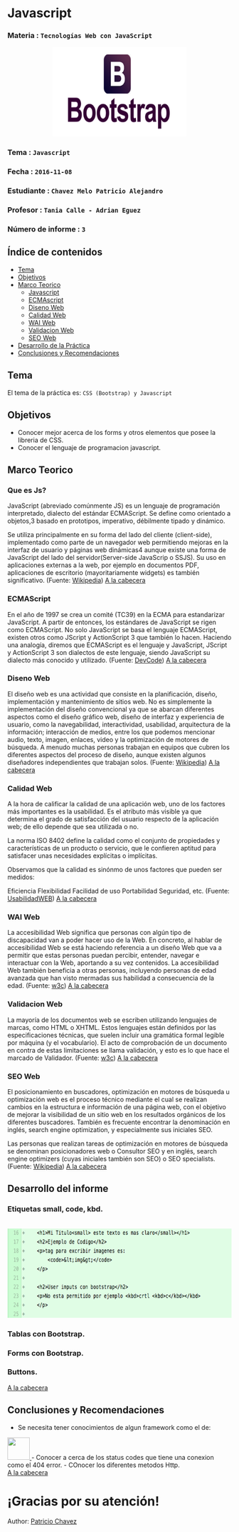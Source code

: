 # Javascript

### Materia : `Tecnologías Web con JavaScript`

<p align="center">
<img src="https://github.com/PatricioAlejandro/Tec_Web_Js/blob/bootstrap/informe/img/bootstrap.png" width="300" height="200">
</p>

### Tema : `Javascript` 
### Fecha : `2016-11-08`
### Estudiante : `Chavez Melo Patricio Alejandro`
### Profesor : `Tania Calle - Adrian Eguez`
### Número de informe : `3`

<a name="cabecera"></a>
## Índice de contenidos


- <a href="#tema">Tema</a>
- <a href="#objetivos">Objetivos</a>
- <a href="#marco-teorico">Marco Teorico</a>
  - <a href="#Js">Javascript</a>
  - <a href="#ECMA">ECMAscript</a>
  - <a href="#Diseno">Diseno Web</a>
  - <a href="#Calidad">Calidad Web</a>
  - <a href="#WAI">WAI Web</a>
  - <a href="#Validacion">Validacion Web</a>
  - <a href="#SEO">SEO Web</a>
- <a href="#desarrollo">Desarrollo de la Práctica</a>
- <a href="#conrec">Conclusiones y Recomendaciones</a> 

<a name="tema"></a>
## Tema
El tema de la práctica es:   `CSS (Bootstrap) y Javascript`

<a name="objetivos"></a>
## Objetivos

- Conocer mejor acerca de los forms y otros elementos que posee la libreria de CSS.
- Conocer el lenguaje de programacion javascript.

<a name="marco-teorico"></a>
## Marco Teorico

<a name="Js"></a>
### Que es Js?

JavaScript (abreviado comúnmente JS) es un lenguaje de programación interpretado, dialecto del estándar ECMAScript. Se define como orientado a objetos,3 basado en prototipos, imperativo, débilmente tipado y dinámico.

Se utiliza principalmente en su forma del lado del cliente (client-side), implementado como parte de un navegador web permitiendo mejoras en la interfaz de usuario y páginas web dinámicas4 aunque existe una forma de JavaScript del lado del servidor(Server-side JavaScrip o SSJS). Su uso en aplicaciones externas a la web, por ejemplo en documentos PDF, aplicaciones de escritorio (mayoritariamente widgets) es también significativo.
(Fuente: <a href="https://es.wikipedia.org/wiki/JavaScript">Wikipedia</a>)
<a href="#cabecera">A la cabecera</a>

<a name="ECMA"></a>
### ECMAScript

En el año de 1997 se crea un comité (TC39) en la ECMA para estandarizar JavaScript. A partir de entonces, los estándares de JavaScript se rigen como ECMAScript. No solo JavaScript se basa el lenguaje ECMAScript, existen otros como JScript y ActionScript 3 que también lo hacen. Haciendo una analogía, diremos que ECMAScript es el lenguaje y JavaScript, JScript y ActionScript 3 son dialectos de este lenguaje, siendo JavaScript su dialecto más conocido y utilizado.
(Fuente: <a href="https://devcode.la/blog/que-es-y-por-que-aprender-ecmascript/">DevCode</a>)
<a href="#cabecera">A la cabecera</a>


<a name="Diseno"></a>
### Diseno Web

El diseño web es una actividad que consiste en la planificación, diseño, implementación y mantenimiento de sitios web. No es simplemente la implementación del diseño convencional ya que se abarcan diferentes aspectos como el diseño gráfico web, diseño de interfaz y experiencia de usuario, como la navegabilidad, interactividad, usabilidad, arquitectura de la información; interacción de medios, entre los que podemos mencionar audio, texto, imagen, enlaces, video y la optimización de motores de búsqueda. A menudo muchas personas trabajan en equipos que cubren los diferentes aspectos del proceso de diseño, aunque existen algunos diseñadores independientes que trabajan solos.
(Fuente: <a href="https://es.wikipedia.org/wiki/Diseño_web#cite_note-diferentes_trabajos-1">Wikipedia</a>)
<a href="#cabecera">A la cabecera</a>


<a name="Calidad"></a>
### Calidad Web

A la hora de calificar la calidad de una aplicación web, uno de los factores más importantes es la usabilidad. Es el atributo más visible ya que determina el grado de satisfacción del usuario respecto de la aplicación web; de ello depende que sea utilizada o no.

La norma ISO 8402 define la calidad como el conjunto de propiedades y características de un producto o servicio, que le confieren aptitud para satisfacer unas necesidades explícitas o implícitas.

Observamos que la calidad es sinónmo de unos factores que pueden ser medidos:

Eficiencia
Flexibilidad
Facilidad de uso
Portabilidad
Seguridad, etc.
(Fuente: <a href="http://www.usabilidadweb.com.ar/metodos_eval_calidad_web.php">UsabilidadWEB</a>)
<a href="#cabecera">A la cabecera</a>


<a name="WAI"></a>
### WAI Web

La accesibilidad Web significa que personas con algún tipo de discapacidad van a poder hacer uso de la Web. En concreto, al hablar de accesibilidad Web se está haciendo referencia a un diseño Web que va a permitir que estas personas puedan percibir, entender, navegar e interactuar con la Web, aportando a su vez contenidos. La accesibilidad Web también beneficia a otras personas, incluyendo personas de edad avanzada que han visto mermadas sus habilidad a consecuencia de la edad.
(Fuente: <a href="http://www.w3c.es/Traducciones/es/WAI/intro/accessibility">w3c</a>)
<a href="#cabecera">A la cabecera</a>

<a name="Validacion"></a>
### Validacion Web

La mayoría de los documentos web se escriben utilizando lenguajes de marcas, como HTML o XHTML. Estos lenguajes están definidos por las especificaciones técnicas, que suelen incluir una gramática formal legible por máquina (y el vocabulario). El acto de comprobación de un documento en contra de estas limitaciones se llama validación, y esto es lo que hace el marcado de Validador.
(Fuente: <a href="https://validator.w3.org">w3c</a>)
<a href="#cabecera">A la cabecera</a>

<a name="SEO"></a>
### SEO Web

El posicionamiento en buscadores, optimización en motores de búsqueda u optimización web es el proceso técnico mediante el cual se realizan cambios en la estructura e información de una página web, con el objetivo de mejorar la visibilidad de un sitio web en los resultados orgánicos de los diferentes buscadores. También es frecuente encontrar la denominación en inglés, search engine optimization, y especialmente sus iniciales SEO.

Las personas que realizan tareas de optimización en motores de búsqueda se denominan posicionadores web o Consultor SEO y en inglés, search engine optimizers (cuyas iniciales también son SEO) o SEO specialists.
(Fuente: <a href="https://es.wikipedia.org/wiki/Posicionamiento_en_buscadores">Wikipedia</a>)
<a href="#cabecera">A la cabecera</a>


<a name="desarrollo"></a>

## Desarrollo del informe

### Etiquetas small, code, kbd.
<br>
<img src="https://github.com/PatricioAlejandro/Tec_Web_Js/blob/bootstrap/informe/img/Captura%20de%20pantalla%202016-11-08%20a%20las%2000.09.29.png" width="600" height="200">
<br>


### Tablas con Bootstrap.
### Forms con Bootstrap.
### Buttons.





<a href="#cabecera">A la cabecera</a>

<a name="conrec"></a>
## Conclusiones y Recomendaciones

- Se necesita tener conocimientos de algun framework como el de: 
<a href="http://getbootstrap.com" target="_blank">
<img src="https://pkp.sfu.ca/wp-content/uploads/2016/09/bootstrap-logo.png" width="50" height="50">
</a>
- Conocer a cerca de los status codes que tiene una conexion como el 404 error.
- COnocer los diferentes metodos Http.

<br>
<a href="#cabecera">A la cabecera</a>


# ¡Gracias por su atención!

Author: [Patricio Chavez](https://github.com/PatricioAlejandro)